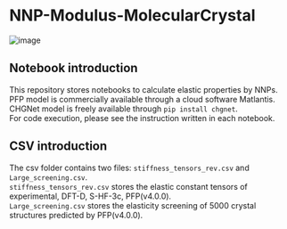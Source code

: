 # NNP-Modulus-MolecularCrystal
 
![image](https://github.com/takuyhaa/NNP-Modulus-MolecularCrystal/assets/86113952/9f463ade-002f-4c77-81a1-0662ff463b2b)

## Notebook introduction
This repository stores notebooks to calculate elastic properties by NNPs.  
PFP model is commercially available through a cloud software Matlantis.  
CHGNet model is freely available through `pip install chgnet`.  
For code execution, please see the instruction written in each notebook.  

## CSV introduction
The csv folder contains two files: `stiffness_tensors_rev.csv` and `Large_screening.csv`.  
`stiffness_tensors_rev.csv` stores the elastic constant tensors of experimental, DFT-D, S-HF-3c, PFP(v4.0.0).  
`Large_screening.csv` stores the elasticity screening of 5000 crystal structures predicted by PFP(v4.0.0).
